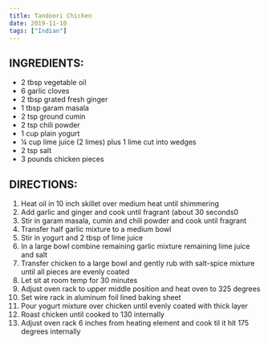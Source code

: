 ```yaml
---
title: Tandoori Chicken
date: 2019-11-10
tags: ["Indian"]
---
```


## INGREDIENTS:

* 2 tbsp vegetable oil
* 6 garlic cloves
* 2 tbsp grated fresh ginger
* 1 tbsp garam masala
* 2 tsp ground cumin
* 2 tsp chili powder
* 1 cup plain yogurt
* ¼ cup lime juice (2 limes) plus 1 lime cut into wedges
* 2 tsp salt
* 3 pounds chicken pieces

## DIRECTIONS:

1.	Heat oil in 10 inch skillet over medium heat until shimmering
2.	Add garlic and ginger and cook until fragrant (about 30 seconds0
3.	Stir in garam masala, cumin and chili powder and cook until fragrant
4.	Transfer half garlic mixture to a medium bowl
5.	Stir in yogurt and 2 tbsp of lime juice 
6.	In a large bowl combine remaining garlic mixture remaining lime juice and salt
7.	Transfer chicken to a large bowl and gently rub with salt-spice mixture until all pieces are evenly coated
8.	Let sit at room temp for 30 minutes
9.	Adjust oven rack to upper middle position and heat oven to 325 degrees
10.	Set wire rack in aluminum foil lined baking sheet 
11.	Pour yogurt mixture over chicken until evenly coated with thick layer
12.	Roast chicken until cooked to 130 internally
13.	Adjust oven rack 6 inches from heating element and cook til it hit 175 degrees internally
